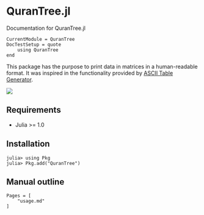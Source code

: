 # QuranTree.jl

Documentation for QuranTree.jl

```@meta
CurrentModule = QuranTree
DocTestSetup = quote
    using QuranTree
end
```

This package has the purpose to print data in matrices in a human-readable
format. It was inspired in the functionality provided by
[ASCII Table Generator](https://ozh.github.io/ascii-tables/).

![](./assets/welcome_figure.png)

## Requirements

* Julia >= 1.0

## Installation

```julia-repl
julia> using Pkg
julia> Pkg.add("QuranTree")
```

## Manual outline

```@contents
Pages = [
    "usage.md"
]
```
